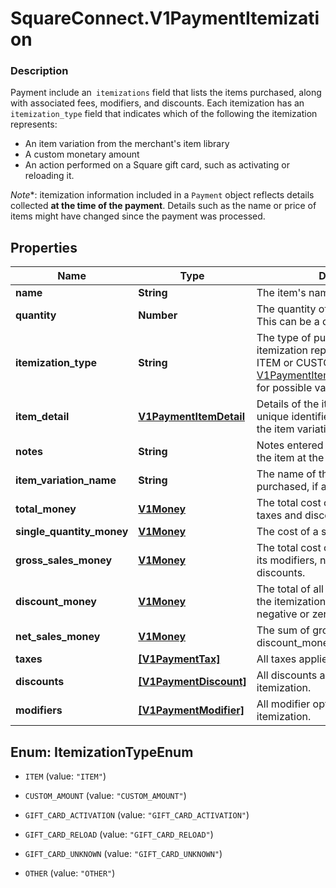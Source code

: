 # SquareConnect.V1PaymentItemization

### Description

Payment include an` itemizations` field that lists the items purchased, along with associated fees, modifiers, and discounts. Each itemization has an `itemization_type` field that indicates which of the following the itemization represents:  <ul> <li>An item variation from the merchant's item library</li> <li>A custom monetary amount</li> <li> An action performed on a Square gift card, such as activating or reloading it. </li> </ul>  *Note**: itemization information included in a `Payment` object reflects details collected **at the time of the payment**. Details such as the name or price of items might have changed since the payment was processed.

## Properties
Name | Type | Description | Notes
------------ | ------------- | ------------- | -------------
**name** | **String** | The item&#39;s name. | [optional] 
**quantity** | **Number** | The quantity of the item purchased. This can be a decimal value. | [optional] 
**itemization_type** | **String** | The type of purchase that the itemization represents, such as an ITEM or CUSTOM_AMOUNT See [V1PaymentItemizationItemizationType](#type-v1paymentitemizationitemizationtype) for possible values | [optional] 
**item_detail** | [**V1PaymentItemDetail**](V1PaymentItemDetail.md) | Details of the item, including its unique identifier and the identifier of the item variation purchased. | [optional] 
**notes** | **String** | Notes entered by the merchant about the item at the time of payment, if any. | [optional] 
**item_variation_name** | **String** | The name of the item variation purchased, if any. | [optional] 
**total_money** | [**V1Money**](V1Money.md) | The total cost of the item, including all taxes and discounts. | [optional] 
**single_quantity_money** | [**V1Money**](V1Money.md) | The cost of a single unit of this item. | [optional] 
**gross_sales_money** | [**V1Money**](V1Money.md) | The total cost of the itemization and its modifiers, not including taxes or discounts. | [optional] 
**discount_money** | [**V1Money**](V1Money.md) | The total of all discounts applied to the itemization. This value is always negative or zero. | [optional] 
**net_sales_money** | [**V1Money**](V1Money.md) | The sum of gross_sales_money and discount_money. | [optional] 
**taxes** | [**[V1PaymentTax]**](V1PaymentTax.md) | All taxes applied to this itemization. | [optional] 
**discounts** | [**[V1PaymentDiscount]**](V1PaymentDiscount.md) | All discounts applied to this itemization. | [optional] 
**modifiers** | [**[V1PaymentModifier]**](V1PaymentModifier.md) | All modifier options applied to this itemization. | [optional] 


<a name="ItemizationTypeEnum"></a>
## Enum: ItemizationTypeEnum


* `ITEM` (value: `"ITEM"`)

* `CUSTOM_AMOUNT` (value: `"CUSTOM_AMOUNT"`)

* `GIFT_CARD_ACTIVATION` (value: `"GIFT_CARD_ACTIVATION"`)

* `GIFT_CARD_RELOAD` (value: `"GIFT_CARD_RELOAD"`)

* `GIFT_CARD_UNKNOWN` (value: `"GIFT_CARD_UNKNOWN"`)

* `OTHER` (value: `"OTHER"`)




